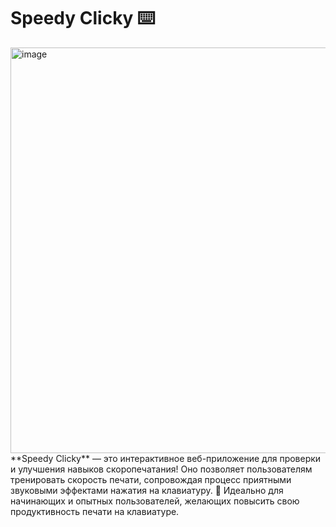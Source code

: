 # Speedy Clicky ⌨️
<img width="1167" height="649" alt="image" src="https://github.com/user-attachments/assets/697304cc-603b-491a-ae85-49afeeccac29" />
**Speedy Clicky** — это интерактивное веб-приложение для проверки и улучшения навыков скоропечатания! Оно позволяет пользователям тренировать скорость печати, сопровождая процесс приятными звуковыми эффектами нажатия на клавиатуру. 🚀 Идеально для начинающих и опытных пользователей, желающих повысить свою продуктивность печати на клавиатуре.
